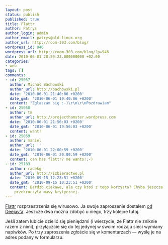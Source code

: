 ```yaml
---
layout: post
status: publish
published: true
title: Flattr
author: Patrys
author_login: admin
author_email: patrys@pld-linux.org
author_url: http://room-303.com/blog/
wordpress_id: 946
wordpress_url: http://room-303.com/blog/?p=946
date: 2010-06-01 20:59:23.000000000 +02:00
categories:
- web
tags: []
comments:
- id: 25057
  author: Michał Bachowski
  author_url: http://bachowski.pl
  date: '2010-06-01 21:40:06 +0200'
  date_gmt: '2010-06-01 19:40:06 +0200'
  content: "Zgłaszam się :-)\r\n\r\nPozdrawiam"
- id: 25058
  author: tm
  author_url: http://projecthamster.wordpress.com
  date: '2010-06-01 21:56:03 +0200'
  date_gmt: '2010-06-01 19:56:03 +0200'
  content: want!
- id: 25059
  author: maniel
  author_url: ''
  date: '2010-06-01 22:00:59 +0200'
  date_gmt: '2010-06-01 20:00:59 +0200'
  content: can has flattr? me wants!;-)
- id: 25183
  author: radekg
  author_url: http://izbieractwo.pl
  date: '2010-09-15 12:23:51 +0200'
  date_gmt: '2010-09-15 10:23:51 +0200'
  content: Bardzo ciekawe, ale czy ktoś z tego korzysta? Chyba jeszcze serwis nie
    przekroczyła masy krytycznej.
---
```

<p><a href="http://flattr.com/">Flattr</a> rozprzestrzenia się wirusowo. Ja swoje zaproszenie dostałem <a href="http://princefool.blogspot.com/2010/05/flattr.html">od Deejay'a</a>. Jeszcze dwa można zdobyć u niego, trzy kolejne tutaj.</p>

<p>Jeśli zatem lubicie dzielić się pieniędzmi (i wierzycie, że Flattr nie zniknie razem z nimi), przyłączcie się do tej jedynej w swoim rodzaju sieci wymiany napiwków. Po trzy zaproszenia zgłoście się w komentarzach — wyślę je na adres podany w formularzu.</p>
